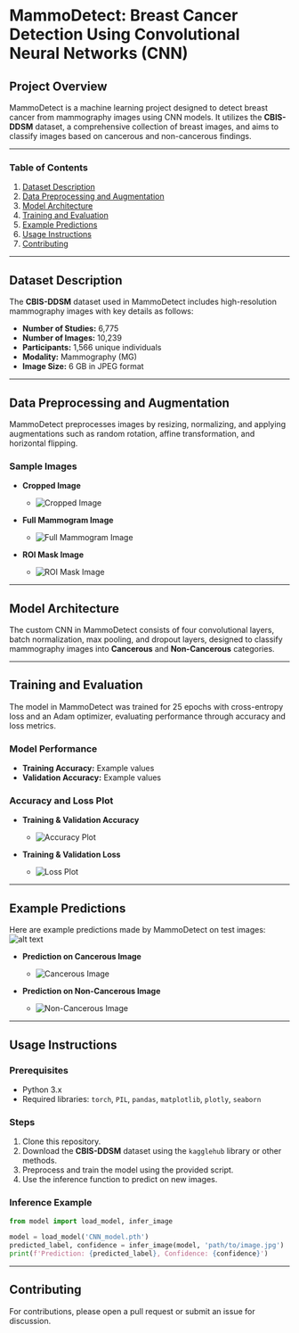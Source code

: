 # MammoDetect: Breast Cancer Detection Using Convolutional Neural Networks (CNN)

## Project Overview

MammoDetect is a machine learning project designed to detect breast cancer from mammography images using CNN models. It utilizes the **CBIS-DDSM** dataset, a comprehensive collection of breast images, and aims to classify images based on cancerous and non-cancerous findings.

---

### Table of Contents

1. [Dataset Description](#dataset-description)
2. [Data Preprocessing and Augmentation](#data-preprocessing-and-augmentation)
3. [Model Architecture](#model-architecture)
4. [Training and Evaluation](#training-and-evaluation)
5. [Example Predictions](#example-predictions)
6. [Usage Instructions](#usage-instructions)
7. [Contributing](#contributing)

---

## Dataset Description

The **CBIS-DDSM** dataset used in MammoDetect includes high-resolution mammography images with key details as follows:

- **Number of Studies:** 6,775
- **Number of Images:** 10,239
- **Participants:** 1,566 unique individuals
- **Modality:** Mammography (MG)
- **Image Size:** 6 GB in JPEG format

---

## Data Preprocessing and Augmentation

MammoDetect preprocesses images by resizing, normalizing, and applying augmentations such as random rotation, affine transformation, and horizontal flipping.

### Sample Images

- **Cropped Image**
    - ![Cropped Image](images/sample_cropped.png)
  
- **Full Mammogram Image**
    - ![Full Mammogram Image](images/sample_full_mammogram.png)
  
- **ROI Mask Image**
    - ![ROI Mask Image](images/sample_roi_mask.png)

---

## Model Architecture

The custom CNN in MammoDetect consists of four convolutional layers, batch normalization, max pooling, and dropout layers, designed to classify mammography images into **Cancerous** and **Non-Cancerous** categories.

---

## Training and Evaluation

The model in MammoDetect was trained for 25 epochs with cross-entropy loss and an Adam optimizer, evaluating performance through accuracy and loss metrics.

### Model Performance

- **Training Accuracy:** Example values
- **Validation Accuracy:** Example values

### Accuracy and Loss Plot

- **Training & Validation Accuracy**  
    - ![Accuracy Plot](images/accuracy_plot.png)

- **Training & Validation Loss**  
    - ![Loss Plot](images/loss_plot.png)

---

## Example Predictions

Here are example predictions made by MammoDetect on test images:![alt text](image.png)

- **Prediction on Cancerous Image**
    - ![Cancerous Image](test_imgs/cancer/can2.png)
  
- **Prediction on Non-Cancerous Image**
    - ![Non-Cancerous Image](test_imgs/benign/ben2.jpg)

---

## Usage Instructions

### Prerequisites
- Python 3.x
- Required libraries: `torch`, `PIL`, `pandas`, `matplotlib`, `plotly`, `seaborn`

### Steps

1. Clone this repository.
2. Download the **CBIS-DDSM** dataset using the `kagglehub` library or other methods.
3. Preprocess and train the model using the provided script.
4. Use the inference function to predict on new images.

### Inference Example
```python
from model import load_model, infer_image

model = load_model('CNN_model.pth')
predicted_label, confidence = infer_image(model, 'path/to/image.jpg')
print(f'Prediction: {predicted_label}, Confidence: {confidence}')
```

---

## Contributing

For contributions, please open a pull request or submit an issue for discussion.

